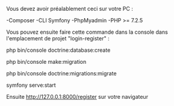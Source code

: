 Vous devez avoir préalablement  ceci sur votre PC  : 

-Composer
-CLI Symfony
-PhpMyadmin
-PHP >= 7.2.5

Vous pouvez ensuite faire cette commande dans la console
dans l'emplacement de projet "login-register" : 

php bin/console doctrine:database:create  

php bin/console make:migration

php bin/console doctrine:migrations:migrate

symfony serve:start

Ensuite http://127.0.0.1:8000/register sur votre navigateur


